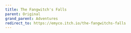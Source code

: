```yaml
---
title: The Fangwitch's Falls
parent: Original
grand_parent: Adventures
redirect_to: https://emyco.itch.io/the-fangwitchs-falls
---
```

